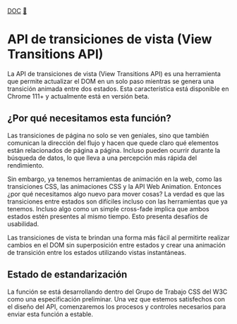 [DOC](https://developer.chrome.com/docs/web-platform/view-transitions/)
[🤯](https://twitter.com/charca/status/1637832314364497920)
# API de transiciones de vista (View Transitions API)

La API de transiciones de vista (View Transitions API) es una herramienta que permite actualizar el DOM en un solo paso mientras se genera una transición animada entre dos estados. Esta característica está disponible en Chrome 111+ y actualmente está en versión beta.

## ¿Por qué necesitamos esta función?

Las transiciones de página no solo se ven geniales, sino que también comunican la dirección del flujo y hacen que quede claro qué elementos están relacionados de página a página. Incluso pueden ocurrir durante la búsqueda de datos, lo que lleva a una percepción más rápida del rendimiento.

Sin embargo, ya tenemos herramientas de animación en la web, como las transiciones CSS, las animaciones CSS y la API Web Animation. Entonces ¿por qué necesitamos algo nuevo para mover cosas? La verdad es que las transiciones entre estados son difíciles incluso con las herramientas que ya tenemos. Incluso algo como un simple cross-fade implica que ambos estados estén presentes al mismo tiempo. Esto presenta desafíos de usabilidad.

Las transiciones de vista te brindan una forma más fácil al permitirte realizar cambios en el DOM sin superposición entre estados y crear una animación de transición entre los estados utilizando vistas instantáneas.

## Estado de estandarización

La función se está desarrollando dentro del Grupo de Trabajo CSS del W3C como una especificación preliminar. Una vez que estemos satisfechos con el diseño del API, comenzaremos los procesos y controles necesarios para enviar esta función a estable.
